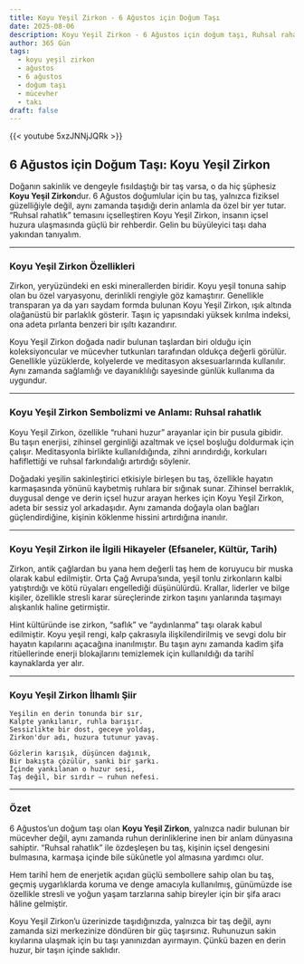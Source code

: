 ```yaml
---
title: Koyu Yeşil Zirkon - 6 Ağustos için Doğum Taşı
date: 2025-08-06
description: Koyu Yeşil Zirkon - 6 Ağustos için doğum taşı, Ruhsal rahatlık sembolü. Bu özel taşın derin anlamını öğrenin.
author: 365 Gün
tags:
  - koyu yeşil zirkon
  - ağustos
  - 6 ağustos
  - doğum taşı
  - mücevher
  - takı
draft: false
---
```


{{< youtube 5xzJNNjJQRk >}}

## 6 Ağustos için Doğum Taşı: Koyu Yeşil Zirkon

Doğanın sakinlik ve dengeyle fısıldaştığı bir taş varsa, o da hiç şüphesiz **Koyu Yeşil Zirkon**dur. 6 Ağustos doğumlular için bu taş, yalnızca fiziksel güzelliğiyle değil, aynı zamanda taşıdığı derin anlamla da özel bir yer tutar. “Ruhsal rahatlık” temasını içselleştiren Koyu Yeşil Zirkon, insanın içsel huzura ulaşmasında güçlü bir rehberdir. Gelin bu büyüleyici taşı daha yakından tanıyalım.

---

### Koyu Yeşil Zirkon Özellikleri

Zirkon, yeryüzündeki en eski minerallerden biridir. Koyu yeşil tonuna sahip olan bu özel varyasyonu, derinlikli rengiyle göz kamaştırır. Genellikle transparan ya da yarı saydam formda bulunan Koyu Yeşil Zirkon, ışık altında olağanüstü bir parlaklık gösterir. Taşın iç yapısındaki yüksek kırılma indeksi, ona adeta pırlanta benzeri bir ışıltı kazandırır.

Koyu Yeşil Zirkon doğada nadir bulunan taşlardan biri olduğu için koleksiyoncular ve mücevher tutkunları tarafından oldukça değerli görülür. Genellikle yüzüklerde, kolyelerde ve meditasyon aksesuarlarında kullanılır. Aynı zamanda sağlamlığı ve dayanıklılığı sayesinde günlük kullanıma da uygundur.

---

### Koyu Yeşil Zirkon Sembolizmi ve Anlamı: Ruhsal rahatlık

Koyu Yeşil Zirkon, özellikle “ruhani huzur” arayanlar için bir pusula gibidir. Bu taşın enerjisi, zihinsel gerginliği azaltmak ve içsel boşluğu doldurmak için çalışır. Meditasyonla birlikte kullanıldığında, zihni arındırdığı, korkuları hafiflettiği ve ruhsal farkındalığı artırdığı söylenir.

Doğadaki yeşilin sakinleştirici etkisiyle birleşen bu taş, özellikle hayatın karmaşasında yönünü kaybetmiş ruhlara bir sığınak sunar. Zihinsel berraklık, duygusal denge ve derin içsel huzur arayan herkes için Koyu Yeşil Zirkon, adeta bir sessiz yol arkadaşıdır. Aynı zamanda doğayla olan bağları güçlendirdiğine, kişinin köklenme hissini artırdığına inanılır.

---

### Koyu Yeşil Zirkon ile İlgili Hikayeler (Efsaneler, Kültür, Tarih)

Zirkon, antik çağlardan bu yana hem değerli taş hem de koruyucu bir muska olarak kabul edilmiştir. Orta Çağ Avrupa’sında, yeşil tonlu zirkonların kalbi yatıştırdığı ve kötü rüyaları engellediği düşünülürdü. Krallar, liderler ve bilge kişiler, özellikle stresli karar süreçlerinde zirkon taşını yanlarında taşımayı alışkanlık haline getirmiştir.

Hint kültüründe ise zirkon, “saflık” ve “aydınlanma” taşı olarak kabul edilmiştir. Koyu yeşil rengi, kalp çakrasıyla ilişkilendirilmiş ve sevgi dolu bir hayatın kapılarını açacağına inanılmıştır. Bu taşın aynı zamanda kadim şifa ritüellerinde enerji blokajlarını temizlemek için kullanıldığı da tarihî kaynaklarda yer alır.

---

### Koyu Yeşil Zirkon İlhamlı Şiir

```
Yeşilin en derin tonunda bir sır,  
Kalpte yankılanır, ruhla barışır.  
Sessizlikte bir dost, geceye yoldaş,  
Zirkon'dur adı, huzura tutunur yavaş.

Gözlerin karışık, düşüncen dağınık,  
Bir bakışta çözülür, sanki bir şarkı.  
İçinde yankılanan o huzur sesi,  
Taş değil, bir sırdır — ruhun nefesi.
```

---

### Özet

6 Ağustos’un doğum taşı olan **Koyu Yeşil Zirkon**, yalnızca nadir bulunan bir mücevher değil, aynı zamanda ruhun derinliklerine inen bir anlam dünyasına sahiptir. “Ruhsal rahatlık” ile özdeşleşen bu taş, kişinin içsel dengesini bulmasına, karmaşa içinde bile sükûnetle yol almasına yardımcı olur.

Hem tarihî hem de enerjetik açıdan güçlü sembollere sahip olan bu taş, geçmiş uygarlıklarda koruma ve denge amacıyla kullanılmış, günümüzde ise özellikle stresli ve yoğun yaşam tarzlarına sahip bireyler için bir şifa aracı hâline gelmiştir.

Koyu Yeşil Zirkon’u üzerinizde taşıdığınızda, yalnızca bir taş değil, aynı zamanda sizi merkezinize döndüren bir güç taşırsınız. Ruhunuzun sakin kıyılarına ulaşmak için bu taşı yanınızdan ayırmayın. Çünkü bazen en derin huzur, bir taşın içinde saklıdır.